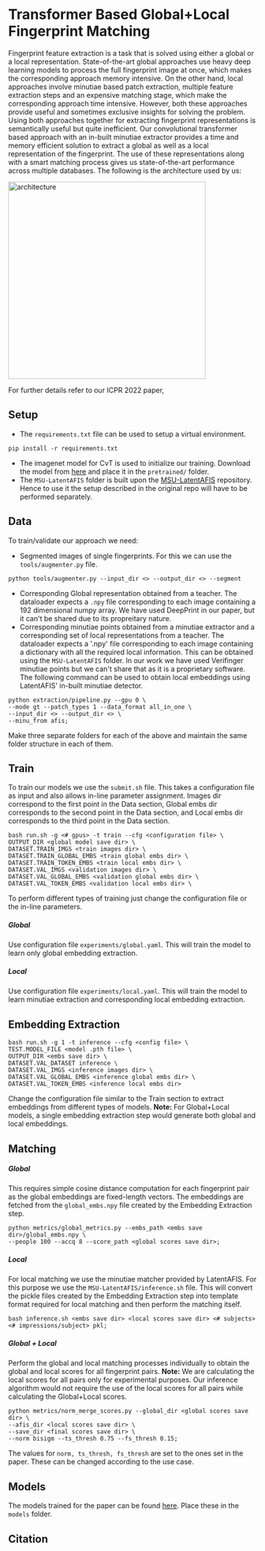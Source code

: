 # Transformer Based Global+Local Fingerprint Matching
Fingerprint feature extraction is a task that is solved using either a global or a local representation. State-of-the-art global approaches use heavy deep learning models to process the full fingerprint image at once, which makes the corresponding approach memory intensive. On the other hand, local approaches involve minutiae based patch extraction, multiple feature extraction steps and an expensive matching stage, which make the corresponding approach time intensive. However, both these approaches provide useful and sometimes exclusive insights for solving the problem. Using both approaches together for extracting fingerprint representations is semantically useful but quite inefficient. Our convolutional transformer based approach with an in-built minutiae extractor provides a time and memory efficient solution to extract a global as well as a local representation of the fingerprint. The use of these representations along with a smart matching process gives us state-of-the-art performance across multiple databases.
The following is the architecture used by us:

<img src="~/figs/arch.png" alt="architecture" width="400"/>

For further details refer to our ICPR 2022 paper, 


## Setup
* The `requirements.txt` file can be used to setup a virtual environment.
```
pip install -r requirements.txt
```
* The imagenet model for CvT is used to initialize our training. Download the model from [here](https://iiitaphyd-my.sharepoint.com/:f:/g/personal/saraansh_tandon_research_iiit_ac_in/EriTwfzu6e5AmS_-VPSLt48BW1HX0IilyWbUm5KBZWmcSw?e=akMI5c) and place it in the `pretrained/` folder.
* The `MSU-LatentAFIS` folder is built upon the [MSU-LatentAFIS](https://github.com/prip-lab/MSU-LatentAFIS/tree/1d6e837651a1b5dac3bd48d672397f620bf9a0a5) repository. Hence to use it the setup described in the original repo will have to be performed separately.

## Data

To train/validate our approach we need:

* Segmented images of single fingerprints. For this we can use the `tools/augmenter.py` file.
```
python tools/augmenter.py --input_dir <> --output_dir <> --segment
```
* Corresponding Global representation obtained from a teacher. The dataloader expects a `.npy` file corresponding to each image containing a 192 dimensional numpy array. We have used DeepPrint in our paper, but it can't be shared due to its propreitary nature.
* Corresponding minutiae points obtained from a minutiae extractor and a corresponding set of local representations from a teacher. The dataloader expects a '.npy' file corresponding to each image containing a dictionary with all the required local information. This can be obtained using the `MSU-LatentAFIS` folder. In our work we have used Verifinger minutiae points but we can't share that as it is a proprietary software. The following command can be used to obtain local embeddings using LatentAFIS' in-built minutiae detector.
```
python extraction/pipeline.py --gpu 0 \
--mode gt --patch_types 1 --data_format all_in_one \
--input_dir <> --output_dir <> \
--minu_from afis;
```

Make three separate folders for each of the above and maintain the same folder structure in each of them.

## Train
To train our models we use the `submit.sh` file. This takes a configuration file as input and also allows in-line parameter assignment. Images dir correspond to the first point in the Data section, Global embs dir corresponds to the second point in the Data section, and Local embs dir corresponds to the third point in the Data section.
```
bash run.sh -g <# gpus> -t train --cfg <configuration file> \
OUTPUT_DIR <global model save dir> \
DATASET.TRAIN_IMGS <train images dir> \
DATASET.TRAIN_GLOBAL_EMBS <train global embs dir> \
DATASET.TRAIN_TOKEN_EMBS <train local embs dir> \
DATASET.VAL_IMGS <validation images dir> \
DATASET.VAL_GLOBAL_EMBS <validation global embs dir> \
DATASET.VAL_TOKEN_EMBS <validation local embs dir> \
```
To perform different types of training just change the configuration file or the in-line parameters.


##### Global
Use configuration file `experiments/global.yaml`. This will train the model to learn only global embedding extraction.

##### Local
Use configuration file `experiments/local.yaml`. This will train the model to learn minutiae extraction and corresponding local embedding extraction.


## Embedding Extraction
```
bash run.sh -g 1 -t inference --cfg <config file> \
TEST.MODEL_FILE <model .pth file> \
OUTPUT_DIR <embs save dir> \
DATASET.VAL_DATASET inference \
DATASET.VAL_IMGS <inference images dir> \
DATASET.VAL_GLOBAL_EMBS <inference global embs dir> \
DATASET.VAL_TOKEN_EMBS <inference local embs dir>
```
Change the configuration file similar to the Train section to extract embeddings from different types of models.
**Note:** For Global+Local models,  a single embedding extraction step would generate both global and local embeddings.

## Matching
##### Global
This requires simple cosine distance computation for each fingerprint pair as the global embeddings are fixed-length vectors. The embeddings are fetched from the `global_embs.npy` file created by the Embedding Extraction step.
```
python metrics/global_metrics.py --embs_path <embs save dir>/global_embs.npy \
--people 100 --accq 8 --score_path <global scores save dir>;
```
##### Local
For local matching we use the minutiae matcher provided by LatentAFIS. For this purpose we use the `MSU-LatentAFIS/inference.sh` file. This will convert the pickle files created by the Embedding Extraction step into template format required for local matching and then perform the matching itself.
```
bash inference.sh <embs save dir> <local scores save dir> <# subjects> <# impressions/subject> pkl;
```

##### Global + Local
Perform the global and local matching processes individually to obtain the global and local scores for all fingerprint pairs. 
**Note:** We are calculating the local scores for all pairs only for experimental purposes. Our inference algorithm would not require the use of the local scores for all pairs while calculating the Global+Local scores.
```
python metrics/norm_merge_scores.py --global_dir <global scores save dir> \
--afis_dir <local scores save dir> \
--save_dir <final scores save dir> \
--norm bisigm --ts_thresh 0.75 --fs_thresh 0.15;
```
The values for `norm, ts_thresh, fs_thresh` are set to the ones set in the paper. These can be changed according to the use case.

## Models
The models trained for the paper can be found [here](https://iiitaphyd-my.sharepoint.com/:f:/g/personal/saraansh_tandon_research_iiit_ac_in/Eo2XSZm0gOxKhm11EH8_SygBI33Vc1jtYjlFbwUDgnNSKg?e=Sm1UK8). Place these in the `models` folder.

## Citation


<!-- ## Welcome to GitHub Pages

You can use the [editor on GitHub](https://github.com/saraansh1999/global-plus-local-fp-transformer/edit/main/docs/index.md) to maintain and preview the content for your website in Markdown files.

Whenever you commit to this repository, GitHub Pages will run [Jekyll](https://jekyllrb.com/) to rebuild the pages in your site, from the content in your Markdown files.

### Markdown

Markdown is a lightweight and easy-to-use syntax for styling your writing. It includes conventions for

```markdown
Syntax highlighted code block

# Header 1
## Header 2
### Header 3

- Bulleted
- List

1. Numbered
2. List

**Bold** and _Italic_ and `Code` text

[Link](url) and ![Image](src)
```

For more details see [Basic writing and formatting syntax](https://docs.github.com/en/github/writing-on-github/getting-started-with-writing-and-formatting-on-github/basic-writing-and-formatting-syntax).

### Jekyll Themes

Your Pages site will use the layout and styles from the Jekyll theme you have selected in your [repository settings](https://github.com/saraansh1999/global-plus-local-fp-transformer/settings/pages). The name of this theme is saved in the Jekyll `_config.yml` configuration file.

### Support or Contact

Having trouble with Pages? Check out our [documentation](https://docs.github.com/categories/github-pages-basics/) or [contact support](https://support.github.com/contact) and we’ll help you sort it out.
 -->

